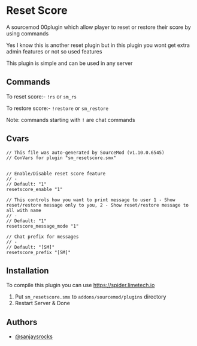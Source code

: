 
# Reset Score

A sourcemod 00plugin which allow player to reset or restore their score by using commands

Yes I know this is another reset plugin but in this plugin you wont get extra admin features or not so used features

This plugin is simple and can be used in any server


## Commands

To reset score:- `!rs` or `sm_rs`

To restore score:- `!restore` or `sm_restore`

Note: commands starting with `!` are chat commands
## Cvars

```
// This file was auto-generated by SourceMod (v1.10.0.6545)
// ConVars for plugin "sm_resetscore.smx"


// Enable/Disable reset score feature
// -
// Default: "1"
resetscore_enable "1"

// This controls how you want to print message to user 1 - Show reset/restore message only to you, 2 - Show reset/restore message to all with name
// -
// Default: "1"
resetscore_message_mode "1"

// Chat prefix for messages
// -
// Default: "[SM]"
resetscore_prefix "[SM]"

```
## Installation

To compile this plugin you can use https://spider.limetech.io

1.  Put `sm_resetscore.smx` to `addons/sourcemod/plugins` directory
2.  Restart Server & Done



## Authors

- [@sanjaysrocks](https://www.github.com/sanjaysrocks)

